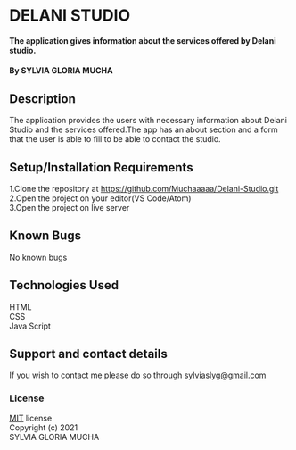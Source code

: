 # <b>DELANI STUDIO</b>
#### The application gives information about the services offered by Delani studio.
#### By SYLVIA GLORIA MUCHA

## <b>Description</b>
The application provides the users with necessary information about Delani Studio and the services offered.The app has an about section and a form that the user is able to fill to be able to contact the studio.

## <b>Setup/Installation Requirements</b>
1.Clone the repository at https://github.com/Muchaaaaa/Delani-Studio.git
<br>
2.Open the project on your editor(VS Code/Atom)
<br>
3.Open the project on live server

## <b>Known Bugs</b>
No known bugs

## <b>Technologies Used</b>
HTML
<br>
CSS
<br>
Java Script

## <b>Support and contact details</b>
If you wish to contact me please do so through sylviaslyg@gmail.com

### <b>License</b>
[MIT](https://choosealicense.com/licenses/mit/) license
<br>
Copyright (c) 2021
<br>
SYLVIA GLORIA MUCHA
  